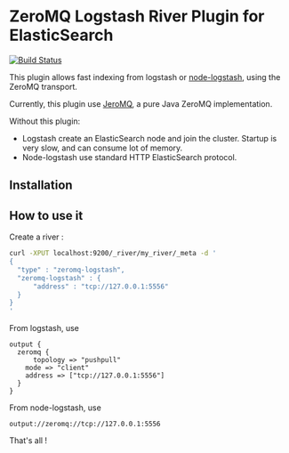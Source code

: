 ZeroMQ Logstash River Plugin for ElasticSearch
==================================

[![Build Status](https://travis-ci.org/bpaquet/elasticsearch-river-zeromq.png)](https://travis-ci.org/bpaquet/elasticsearch-river-zeromq)

This plugin allows fast indexing from logstash or [node-logstash](https://github.com/bpaquet/node-logstash), using the ZeroMQ transport.

Currently, this plugin use [JeroMQ](https://github.com/zeromq/jeromq), a pure Java ZeroMQ implementation.

Without this plugin:

* Logstash create an ElasticSearch node and join the cluster. Startup is very slow, and can consume lot of memory.
* Node-logstash use standard HTTP ElasticSearch protocol.

Installation
---

How to use it
---

Create a river :

```sh
curl -XPUT localhost:9200/_river/my_river/_meta -d '
{
  "type" : "zeromq-logstash",
  "zeromq-logstash" : {
      "address" : "tcp://127.0.0.1:5556"
  }
}
'
```


From logstash, use

```
output {
  zeromq {
	  topology => "pushpull"
  	mode => "client"
  	address => ["tcp://127.0.0.1:5556"]
  }
}
```

From node-logstash, use

```
output://zeromq://tcp://127.0.0.1:5556
```

That's all !